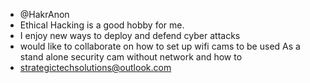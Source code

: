 - @HakrAnon
- Ethical Hacking is a good hobby for me.
- I enjoy new ways to deploy and defend cyber attacks
- would like to collaborate on how to set up wifi cams to be used 
As a stand alone security cam without network and how to 
- strategictechsolutions@outlook.com

<!---
HakrAnon/HakrAnon is a ✨ special ✨ repository because its `README.md` (this file) appears on your GitHub profile.
You can click the Preview link to take a look at your changes.
--->
